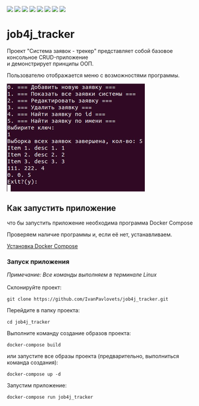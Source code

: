 ![](https://img.shields.io/badge/Java-%3E%3D%208-orange)
![](https://img.shields.io/badge/Maven-3-red)
![](https://img.shields.io/badge/PostgreSQL-%3E%3D%209-informational)
![](https://img.shields.io/badge/-JDBC-blue)
![](https://img.shields.io/badge/-H2%20-blueviolet)
![](https://img.shields.io/badge/-Liquibase-blue)
![](https://img.shields.io/badge/JUnit-%3E%3D%204-yellowgreen)
![](https://img.shields.io/badge/-checkstyle-lightgrey)

# job4j_tracker
Проект "Система заявок - трекер" представляет собой базовое консольное CRUD-приложение<br>
и демонстрирует принципы ООП.<br>

Пользователю отображается меню с возможностями программы.<br>

![](02_images/tracker.jpg) <br>

## Как запустить приложение

что бы запустить приложение необходима программа Docker Compose

Проверяем наличие программы и, если её нет, устанавливаем.

[Установка Docker Compose](https://github.com/IvanPavlovets/job4j_mock/blob/master/01_installation/INSTALLATION.md)

### Запуск приложения
_Примечание: Все команды выполняем в терминале Linux_<br>
<br>
Склонируйте проект:
```
git clone https://github.com/IvanPavlovets/job4j_tracker.git
```
Перейдите в папку проекта:
```
cd job4j_tracker
```
Выполните команду создание образов проекта:
```
docker-compose build
```
или запустите все образы проекта (предварительно, выполниться команда создания):
```
docker-compose up -d
```
Запустим приложение:
```
docker-compose run job4j_tracker
```